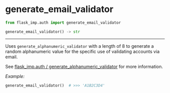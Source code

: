 # generate_email_validator

```python
from flask_imp.auth import generate_email_validator
```

```python
generate_email_validator() -> str
```

---

Uses `generate_alphanumeric_validator` with a length of 8 to
generate a random alphanumeric value for the specific use of
validating accounts via email.

See [flask_imp.auth / generate_alphanumeric_validator](../Auth/flask_imp_auth-generate_alphanumeric_validator.md)
for more information.

*Example:*

```python
generate_email_validator()  # >>> 'A1B2C3D4'
```


